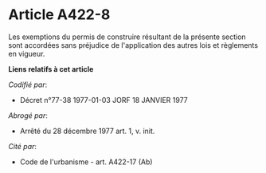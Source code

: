 # Article A422-8

Les exemptions du permis de construire résultant de la présente section sont accordées sans préjudice de l'application des
autres lois et règlements en vigueur.

**Liens relatifs à cet article**

_Codifié par_:

  - Décret n°77-38 1977-01-03 JORF 18 JANVIER 1977

_Abrogé par_:

  - Arrêté du 28 décembre 1977 art. 1, v. init.

_Cité par_:

  - Code de l'urbanisme - art. A422-17 (Ab)
